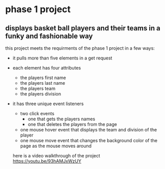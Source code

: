 # phase 1 project

## displays basket ball players and their teams in a funky and fashionable way

this project meets the requirments of the phase 1 project in a few ways:

* it pulls more than five elements in a get request
* each element has four attributes
    * the players first name
    * the players last name
    * the players team
    * the players division
* it has three unique event listeners 
    * two click events
        * one that gets the players names 
        * one that deletes the players from the page
    * one mouse hover event that displays the team and division of the player
    * one mouse move event that changes the background color of the page as the mouse moves around

    here is a video walkthrough of the project
    https://youtu.be/93hAMJxWzUY
    


